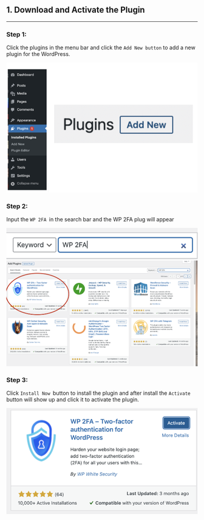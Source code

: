 
## **1. Download and Activate the Plugin**
---
### **Step 1:** 
Click the plugins in the menu bar and click the ```Add New button``` to add a new plugin for the WordPress.

![Katacoda Logo](./assets/2FA_WordpressLeftBar.png)

### **Step 2:**
Input the ```WP 2FA ```in the search bar and the WP 2FA plug will appear

![Katacoda Logo](./assets/Searching.png)
![Katacoda Logo](./assets/AfterSearch.png)

### **Step 3:**
Click ```Install Now ```button to install the plugin and after install the ```Activate``` button will show up and click it to activate the plugin.

![Katacoda Logo](./assets/Activate.png)
